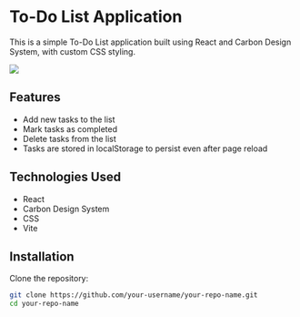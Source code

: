 # To-Do List Application

This is a simple To-Do List application built using React and Carbon Design System, with custom CSS styling.

<img src="./src/assets"><br>

## Features

- Add new tasks to the list
- Mark tasks as completed
- Delete tasks from the list
- Tasks are stored in localStorage to persist even after page reload

## Technologies Used

- React
- Carbon Design System
- CSS
- Vite

## Installation

Clone the repository:
```bash
git clone https://github.com/your-username/your-repo-name.git
cd your-repo-name
